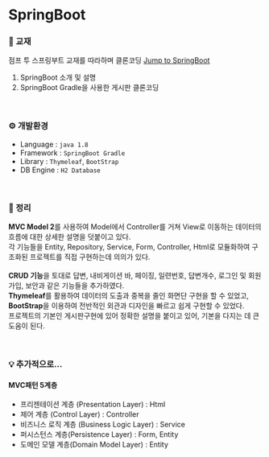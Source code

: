 # SpringBoot

### 📕 교재

점프 투 스프링부트 교재를 따라하며 클론코딩 
[Jump to SpringBoot](https://wikidocs.net/book/7601)
1. SpringBoot 소개 및 설명
2. SpringBoot Gradle을 사용한 게시판 클론코딩

<br/>

### ⚙ 개발환경
- Language : `java 1.8` 
- Framework : `SpringBoot Gradle`
- Library : `Thymeleaf`, `BootStrap`
- DB Engine : `H2 Database`

<br/>

### 📑 정리
**MVC Model 2**를 사용하여 Model에서 Controller를 거쳐 View로 이동하는 데이터의 흐름에 대한 상세한 설명을 덧붙이고 있다.<br/>
각 기능들을 Entity, Repository, Service, Form, Controller, Html로 모듈화하여 구조화된 프로젝트를 직접 구현하는데 의의가 있다.<br/><br/>
**CRUD 기능**을 토대로 답변, 내비게이션 바, 페이징, 일련번호, 답변개수, 로그인 및 회원가입, 보안과 같은 기능들을 추가하였다.<br/>
**Thymeleaf**를 활용하여 데이터의 도출과 중복을 줄인 화면단 구현을 할 수 있었고, <br/>
**BootStrap**을 이용하여 전반적인 외관과 디자인을 빠르고 쉽게 구현할 수 있었다.<br/>
프로젝트의 기본인 게시판구현에 있어 정확한 설명을 붙이고 있어, 기본을 다지는 데 큰 도움이 된다.

<br/>

### 💡 추가적으로...
#### MVC패턴 5계층
- 프리젠테이션 계층 (Presentation Layer) : Html
- 제어 계층 (Control Layer) : Controller
- 비즈니스 로직 계층 (Business Logic Layer) : Service
- 퍼시스턴스 계층(Persistence Layer) : Form, Entity
- 도메인 모델 계층(Domain Model Layer) : Entity


